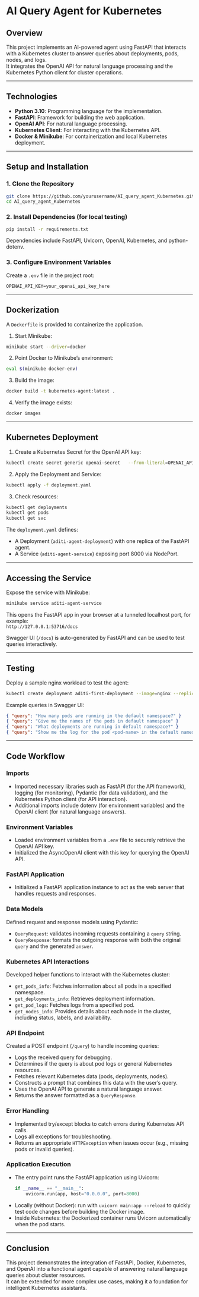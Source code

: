 # AI Query Agent for Kubernetes

## Overview
This project implements an AI-powered agent using FastAPI that interacts with a Kubernetes cluster to answer queries about deployments, pods, nodes, and logs.  
It integrates the OpenAI API for natural language processing and the Kubernetes Python client for cluster operations.  

---

## Technologies
- **Python 3.10**: Programming language for the implementation.
- **FastAPI**: Framework for building the web application.
- **OpenAI API**: For natural language processing.
- **Kubernetes Client**: For interacting with the Kubernetes API.
- **Docker & Minikube**: For containerization and local Kubernetes deployment.

---

## Setup and Installation

### 1. Clone the Repository
```bash
git clone https://github.com/yourusername/AI_query_agent_Kubernetes.git
cd AI_query_agent_Kubernetes
```

### 2. Install Dependencies (for local testing)
```bash
pip install -r requirements.txt
```
Dependencies include FastAPI, Uvicorn, OpenAI, Kubernetes, and python-dotenv.

### 3. Configure Environment Variables
Create a `.env` file in the project root:
```env
OPENAI_API_KEY=your_openai_api_key_here
```

---

## Dockerization

A `Dockerfile` is provided to containerize the application.  

1. Start Minikube:
```bash
minikube start --driver=docker
```

2. Point Docker to Minikube’s environment:
```bash
eval $(minikube docker-env)
```

3. Build the image:
```bash
docker build -t kubernetes-agent:latest .
```

4. Verify the image exists:
```bash
docker images
```

---

## Kubernetes Deployment

1. Create a Kubernetes Secret for the OpenAI API key:
```bash
kubectl create secret generic openai-secret   --from-literal=OPENAI_API_KEY="your_openai_api_key_here"
```

2. Apply the Deployment and Service:
```bash
kubectl apply -f deployment.yaml
```

3. Check resources:
```bash
kubectl get deployments
kubectl get pods
kubectl get svc
```

The `deployment.yaml` defines:  
- A Deployment (`aditi-agent-deployment`) with one replica of the FastAPI agent.  
- A Service (`aditi-agent-service`) exposing port 8000 via NodePort.  

---

## Accessing the Service

Expose the service with Minikube:
```bash
minikube service aditi-agent-service
```

This opens the FastAPI app in your browser at a tunneled localhost port, for example:  
`http://127.0.0.1:53716/docs`  

Swagger UI (`/docs`) is auto-generated by FastAPI and can be used to test queries interactively.  

---

## Testing

Deploy a sample nginx workload to test the agent:
```bash
kubectl create deployment aditi-first-deployment --image=nginx --replicas=5
```

Example queries in Swagger UI:
```json
{ "query": "How many pods are running in the default namespace?" }
{ "query": "Give me the names of the pods in default namespace" }
{ "query": "What deployments are running in default namespace?" }
{ "query": "Show me the log for the pod <pod-name> in the default namespace" }
```

---

## Code Workflow

### Imports
- Imported necessary libraries such as FastAPI (for the API framework), logging (for monitoring), Pydantic (for data validation), and the Kubernetes Python client (for API interaction).  
- Additional imports include dotenv (for environment variables) and the OpenAI client (for natural language answers).  

### Environment Variables
- Loaded environment variables from a `.env` file to securely retrieve the OpenAI API key.  
- Initialized the AsyncOpenAI client with this key for querying the OpenAI API.  

### FastAPI Application
- Initialized a FastAPI application instance to act as the web server that handles requests and responses.  

### Data Models
Defined request and response models using Pydantic:  
- `QueryRequest`: validates incoming requests containing a `query` string.  
- `QueryResponse`: formats the outgoing response with both the original `query` and the generated `answer`.  

### Kubernetes API Interactions
Developed helper functions to interact with the Kubernetes cluster:  
- `get_pods_info`: Fetches information about all pods in a specified namespace.  
- `get_deployments_info`: Retrieves deployment information.  
- `get_pod_logs`: Fetches logs from a specified pod.  
- `get_nodes_info`: Provides details about each node in the cluster, including status, labels, and availability.  

### API Endpoint
Created a POST endpoint (`/query`) to handle incoming queries:  
- Logs the received query for debugging.  
- Determines if the query is about pod logs or general Kubernetes resources.  
- Fetches relevant Kubernetes data (pods, deployments, nodes).  
- Constructs a prompt that combines this data with the user’s query.  
- Uses the OpenAI API to generate a natural language answer.  
- Returns the answer formatted as a `QueryResponse`.  

### Error Handling
- Implemented try/except blocks to catch errors during Kubernetes API calls.  
- Logs all exceptions for troubleshooting.  
- Returns an appropriate `HTTPException` when issues occur (e.g., missing pods or invalid queries).  

### Application Execution
- The entry point runs the FastAPI application using Uvicorn:
  ```python
  if __name__ == "__main__":
      uvicorn.run(app, host="0.0.0.0", port=8000)
  ```
- Locally (without Docker): run with `uvicorn main:app --reload` to quickly test code changes before building the Docker image.  
- Inside Kubernetes: the Dockerized container runs Uvicorn automatically when the pod starts.  

---

## Conclusion
This project demonstrates the integration of FastAPI, Docker, Kubernetes, and OpenAI into a functional agent capable of answering natural language queries about cluster resources.  
It can be extended for more complex use cases, making it a foundation for intelligent Kubernetes assistants.  
